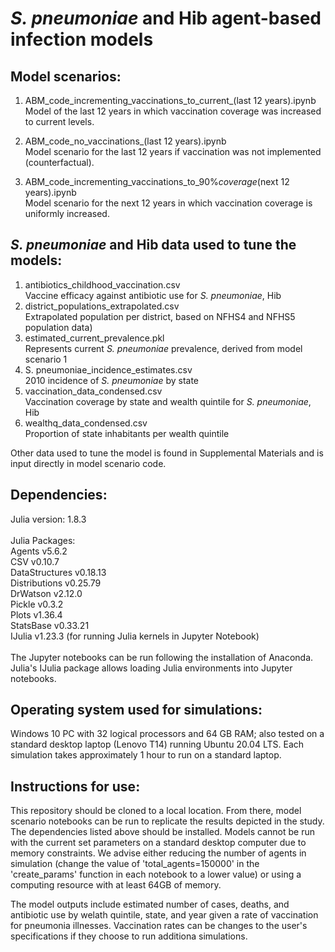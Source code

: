 # *S. pneumoniae* and Hib agent-based infection models

## Model scenarios:

1. ABM_code_incrementing_vaccinations_to_current_(last 12 years).ipynb <br>
Model of the last 12 years in which vaccination coverage was increased to current levels.

2. ABM_code_no_vaccinations_(last 12 years).ipynb <br>
Model scenario for the last 12 years if vaccination was not implemented (counterfactual).

3. ABM_code_incrementing_vaccinations_to_90%_coverage_(next 12 years).ipynb <br>
Model scenario for the next 12 years in which vaccination coverage is uniformly increased.


## *S. pneumoniae* and Hib data used to tune the models:

1. antibiotics_childhood_vaccination.csv <br>
Vaccine efficacy against antibiotic use for *S. pneumoniae*, Hib
2. district_populations_extrapolated.csv <br>
Extrapolated population per district, based on NFHS4 and NFHS5 population data)
3. estimated_current_prevalence.pkl<br>
Represents current *S. pneumoniae* prevalence, derived from model scenario 1
4. S. pneumoniae_incidence_estimates.csv<br>
2010 incidence of *S. pneumoniae* by state
5. vaccination_data_condensed.csv<br>
Vaccination coverage by state and wealth quintile for *S. pneumoniae*, Hib
6. wealthq_data_condensed.csv<br>
Proportion of state inhabitants per wealth quintile<br>

Other data used to tune the model is found in Supplemental Materials and is input directly in model scenario code.

## Dependencies:
Julia version: 1.8.3 <br>
<br>
Julia Packages:<br>
Agents v5.6.2<br>
CSV v0.10.7<br>
DataStructures v0.18.13<br>
Distributions v0.25.79<br>
DrWatson v2.12.0<br>
Pickle v0.3.2<br>
Plots v1.36.4<br>
StatsBase v0.33.21<br>
IJulia v1.23.3 (for running Julia kernels in Jupyter Notebook)<br>
<br>
The Jupyter notebooks can be run following the installation of Anaconda. Julia's IJulia package allows loading Julia environments into Jupyter notebooks.

## Operating system used for simulations:
Windows 10 PC with 32 logical processors and 64 GB RAM; also tested on a standard desktop laptop (Lenovo T14) running Ubuntu 20.04 LTS. Each simulation takes approximately 1 hour to run on a standard laptop.

## Instructions for use:
This repository should be cloned to a local location. From there, model scenario notebooks can be run to replicate the results depicted in the study. The dependencies listed above should be installed. Models cannot be run with the current set parameters on a standard desktop computer due to memory constraints. We advise either reducing the number of agents in simulation (change the value of 'total_agents=150000' in the 'create_params' function in each notebook to a lower value) or using a computing resource with at least 64GB of memory.

The model outputs include estimated number of cases, deaths, and antibiotic use by welath quintile, state, and year given a rate of vaccination for pneumonia illnesses. Vaccination rates can be changes to the user's specifications if they choose to run additiona simulations.